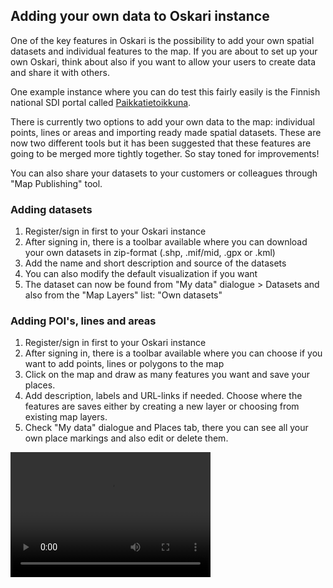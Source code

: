 ## Adding your own data to Oskari instance

One of the key features in Oskari is the possibility to add your own spatial datasets and individual features to the map. 
If you are about to set up your own Oskari, think about also if you want to allow your users to create data and share it with others. 

One example instance where you can do test this fairly easily is the Finnish national SDI portal called [Paikkatietoikkuna](www.paikkatietoikkuna.fi). 

There is currently two options to add your own data to the map: individual points, lines or areas and importing ready made spatial datasets. These are now two different tools but it has been suggested that these features are going to be merged more tightly together.  So stay toned for improvements!

You can also share your datasets to your customers or colleagues through "Map Publishing" tool.

### Adding datasets

1. Register/sign in first to your Oskari instance
2. After signing in, there is a toolbar available where you can download your own datasets in zip-format (.shp, .mif/mid, .gpx or .kml)
3. Add the name and short description and source of the datasets
4. You can also modify the default visualization if you want
5. The dataset can now be found from "My data" dialogue > Datasets and also from the "Map Layers" list: "Own datasets"

### Adding POI's, lines and areas

1. Register/sign in first to your Oskari instance
2. After signing in, there is a toolbar available where you can choose if you want to add points, lines or polygons to the map
3. Click on the map and draw as many features you want and save your places.
4. Add description, labels and URL-links if needed. Choose where the features are saves either by creating a new layer or choosing from existing map layers.
5. Check "My data" dialogue and Places tab, there you can see all your own place markings and also edit or delete them.

<video src="Add_features_to_map_english.mp4" width="320" height="200" controls preload></video>
